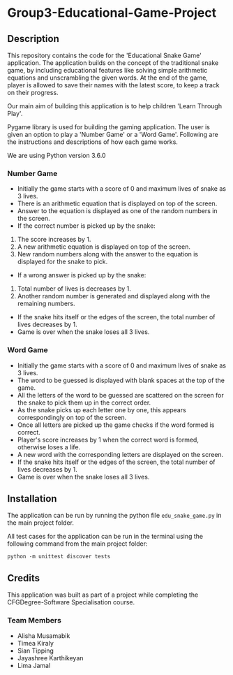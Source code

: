 # Group3-Educational-Game-Project

## Description
This repository contains the code for the 'Educational Snake Game' application. The application builds on the concept of the traditional snake game, by including educational features like solving simple arithmetic equations and unscrambling the given words. At the end of the game, player is allowed to save their names with the latest score, to keep a track on their progress.

Our main aim of building this application is to help children 'Learn Through Play'.

Pygame library is used for building the gaming application. The user is given an option to play a 'Number Game' or a 'Word Game'. Following are the instructions and descriptions of how each game works.

We are using Python version 3.6.0

### Number Game

* Initially the game starts with a score of 0 and maximum lives of snake as 3 lives.
* There is an arithmetic equation that is displayed on top of the screen.
* Answer to the equation is displayed as one of the random numbers in the screen.
* If the correct number is picked up by the snake: 
1. The score increases by 1.
2. A new arithmetic equation is displayed on top of the screen.
3. New random numbers along with the answer to the equation is displayed for the snake to pick.

* If a wrong answer is picked up by the snake:
1. Total number of lives is decreases by 1. 
2. Another random number is generated and displayed along with the remaining numbers.

* If the snake hits itself or the edges of the screen, the total number of lives decreases by 1.
* Game is over when the snake loses all 3 lives.

### Word Game

* Initially the game starts with a score of 0 and maximum lives of snake as 3 lives.
* The word to be guessed is displayed with blank spaces at the top of the game.
* All the letters of the word to be guessed are scattered on the screen for the snake to pick them up in the correct order.
* As the snake picks up each letter one by one, this appears correspondingly on top of the screen.
* Once all letters are picked up the game checks if the word formed is correct.
* Player's score increases by 1 when the correct word is formed, otherwise loses a life.
* A new word with the corresponding letters are displayed on the screen.
* If the snake hits itself or the edges of the screen, the total number of lives decreases by 1.
* Game is over when the snake loses all 3 lives.

## Installation

The application can be run by running the python file `edu_snake_game.py` in the main project folder.

All test cases for the application can be run in the terminal using the following command from the main project folder:
```
python -m unittest discover tests
```

## Credits

This application was built as part of a project while completing the CFGDegree-Software Specialisation course.

### Team Members
* Alisha Musamabik
* Timea Kiraly
* Sian Tipping
* Jayashree Karthikeyan
* Lima Jamal
